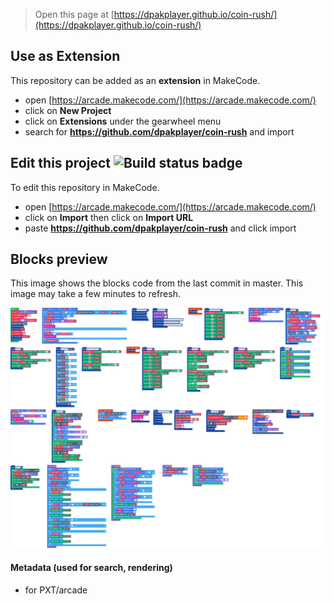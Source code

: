  


> Open this page at [https://dpakplayer.github.io/coin-rush/](https://dpakplayer.github.io/coin-rush/)

## Use as Extension

This repository can be added as an **extension** in MakeCode.

* open [https://arcade.makecode.com/](https://arcade.makecode.com/)
* click on **New Project**
* click on **Extensions** under the gearwheel menu
* search for **https://github.com/dpakplayer/coin-rush** and import

## Edit this project ![Build status badge](https://github.com/dpakplayer/coin-rush/workflows/MakeCode/badge.svg)

To edit this repository in MakeCode.

* open [https://arcade.makecode.com/](https://arcade.makecode.com/)
* click on **Import** then click on **Import URL**
* paste **https://github.com/dpakplayer/coin-rush** and click import

## Blocks preview

This image shows the blocks code from the last commit in master.
This image may take a few minutes to refresh.

![A rendered view of the blocks](https://github.com/dpakplayer/coin-rush/raw/master/.github/makecode/blocks.png)

#### Metadata (used for search, rendering)

* for PXT/arcade
<script src="https://makecode.com/gh-pages-embed.js"></script><script>makeCodeRender("{{ site.makecode.home_url }}", "{{ site.github.owner_name }}/{{ site.github.repository_name }}");</script>
